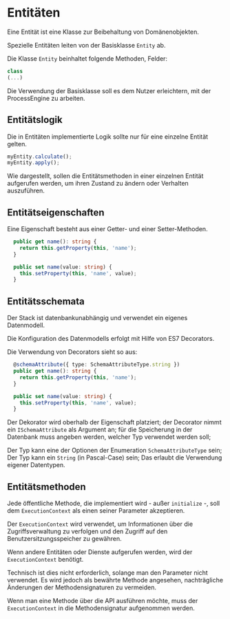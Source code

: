 # Entitäten

Eine Entität ist eine Klasse zur Beibehaltung von Domänenobjekten.

Spezielle Entitäten leiten von der Basisklasse `Entity` ab.

Die Klasse `Entity` beinhaltet folgende Methoden, Felder:

```js
class 
(...)
```

Die Verwendung der Basisklasse soll es dem Nutzer erleichtern, mit der ProcessEngine zu arbeiten.

## Entitätslogik

Die in Entitäten implementierte Logik sollte nur für eine einzelne Entität gelten.

```typescript
myEntity.calculate();
myEntity.apply();
```

Wie dargestellt, sollen die Entitätsmethoden in einer einzelnen Entität
aufgerufen werden, um ihren Zustand zu ändern oder Verhalten auszuführen.

## Entitätseigenschaften

Eine Eigenschaft besteht aus einer Getter- und einer Setter-Methoden.

```typescript
  public get name(): string {
    return this.getProperty(this, 'name');
  }

  public set name(value: string) {
    this.setProperty(this, 'name', value);
  }
```

## Entitätsschemata

Der Stack ist datenbankunabhängig und verwendet ein eigenes Datenmodell.

Die Konfiguration des Datenmodells erfolgt mit Hilfe von ES7 Decorators.

Die Verwendung von Decorators sieht so aus:

```typescript
  @schemaAttribute({ type: SchemaAttributeType.string })
  public get name(): string {
    return this.getProperty(this, 'name');
  }

  public set name(value: string) {
    this.setProperty(this, 'name', value);
  }
```

Der Dekorator wird oberhalb der Eigenschaft platziert;
der Decorator nimmt ein `ISchemaAttribute` als Argument an;
für die Speicherung in der Datenbank muss angeben werden, welcher Typ verwendet werden soll;

Der Typ kann eine der Optionen der Enumeration `SchemaAttributeType` sein;
Der Typ kann ein `String` (in Pascal-Case) sein;
Das erlaubt die Verwendung eigener Datentypen.

## Entitätsmethoden

Jede öffentliche Methode, die implementiert wird - außer `initialize` -, soll
dem `ExecutionContext` als einen seiner Parameter akzeptieren.

Der `ExecutionContext` wird verwendet, um Informationen über die
Zugriffsverwaltung zu verfolgen und den Zugriff auf den Benutzersitzungsspeicher
zu gewähren.

Wenn andere Entitäten oder Dienste aufgerufen werden, wird der `ExecutionContext` benötigt.

Technisch ist dies nicht erforderlich, solange man den Parameter nicht
verwendet. Es wird jedoch als bewährte Methode angesehen, nachträgliche
Änderungen der Methodensignaturen zu vermeiden.

Wenn man eine Methode über die API ausführen möchte, muss der `ExecutionContext`
in die Methodensignatur aufgenommen werden.

